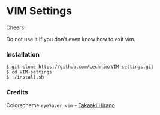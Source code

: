 # VIM Settings

Cheers!

Do not use it if you don't even know how to exit vim.

### Installation

```
$ git clone https://github.com/Lechnio/VIM-settings.git
$ cd VIM-settings
$ ./install.sh
```

### Credits
[c1]: https://github.com/wolf-dog/nighted.vim "Colorscheme author"
Colorscheme `eyeSaver.vim` - [Takaaki Hirano][c1]

